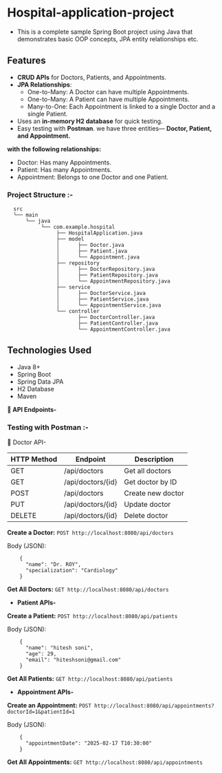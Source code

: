 # Hospital-application-project

- This is a complete sample Spring Boot project using Java that demonstrates basic OOP concepts, JPA entity relationships etc.

 ## Features

- **CRUD APIs** for Doctors, Patients, and Appointments.
- **JPA Relationships**:
  - One-to-Many: A Doctor can have multiple Appointments.
  - One-to-Many: A Patient can have multiple Appointments.
  - Many-to-One: Each Appointment is linked to a single Doctor and a single Patient.
- Uses an **in-memory H2 database** for quick testing.
- Easy testing with **Postman**.
  we have three entities—  **Doctor, Patient, and Appointment.**

 **with the following relationships:**

- Doctor: Has many Appointments.
- Patient: Has many Appointments.
- Appointment: Belongs to one Doctor and one Patient.

### **Project Structure :-**
      src
      └── main
          └── java
               └── com.example.hospital
                    ├── HospitalApplication.java
                    ├── model
                    │      ├── Doctor.java
                    │      ├── Patient.java
                    │      └── Appointment.java
                    ├── repository
                    │      ├── DoctorRepository.java
                    │      ├── PatientRepository.java
                    │      └── AppointmentRepository.java
                    ├── service
                    │      ├── DoctorService.java
                    │      ├── PatientService.java
                    │      └── AppointmentService.java
                    └── controller
                           ├── DoctorController.java
                           ├── PatientController.java
                           └── AppointmentController.java

## Technologies Used

- Java 8+
- Spring Boot
- Spring Data JPA
- H2 Database
- Maven

**🚀 API Endpoints-**

### Testing with Postman :-

🔹 Doctor API-

| HTTP Method| Endpoint           | Description         |
|------------|--------------------|---------------------|
| GET        | /api/doctors       | Get all doctors     |
| GET        | /api/doctors/{id}  | Get doctor by ID    |
| POST       | /api/doctors       | Create new doctor   |
| PUT        | /api/doctors/{id}  | Update doctor       |
| DELETE     | /api/doctors/{id}  | Delete doctor       |


  **Create a Doctor:**
  `POST http://localhost:8080/api/doctors`

Body (JSON): 

        {
          "name": "Dr. ROY",
          "specialization": "Cardiology"
        }

  **Get All Doctors:**
  `GET http://localhost:8080/api/doctors`


- **Patient APIs-**

**Create a Patient:**
`POST http://localhost:8080/api/patients`

Body (JSON):

        {
          "name": "hitesh soni",
          "age": 29,
          "email": "hiteshsoni@gmail.com"
        }

  **Get All Patients:**
  `GET http://localhost:8080/api/patients`

- **Appointment APIs-**
  
**Create an Appointment:**
`POST http://localhost:8080/api/appointments?doctorId=1&patientId=1`


Body (JSON):

        {
          "appointmentDate": "2025-02-17 T10:30:00"
        }
        
  **Get All Appointments:**
`GET http://localhost:8080/api/appointments`
